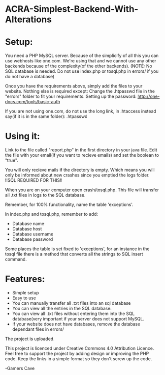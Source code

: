 ﻿# ACRA-Simplest-Backend-With-Alterations



# Setup:

You need a PHP MySQL server. Because of the simplicify of all this you can use webhosts like one.com. We're using that and we cannot use any other backends because of the complexity(of the other backends). (NOTE: No SQL database is needed. Do not use index.php or tosql.php in errors/ if you do not have a database)

Once you have the requirements above, simply add the files to your website. Nothing else is required except:
Change the .htpasswd file in the "errors" folder to fit your requirements. Setting up the password: http://one-docs.com/tools/basic-auth

If you are not using one.com, do not use the long link, in .htaccess instead say(if it is in the same folder): .htpasswd

# Using it:

Link to the file called "report.php" in the first directory in your java file.
Edit the file with your email(if you want to recieve emails) and set the boolean to "true".

You will only recieve mails if the directory is empty. Which means you will only be informed about new crashes since you emptied the logs folder.
!!SQL REQUIRED FOR THIS!!

When you are on your computer open crash/tosql.php. This file will transfer all .txt files in logs to the SQL database.

Remember, for 100% functionality, name the table 'exceptions'. 

In index.php and tosql.php, remember to add:
* Database name
* Database host
* Database username
* Database password

Some places the table is set fixed to 'exceptions', for an instance in the tosql file there is a method that converts all the strings to SQL insert command.

# Features:

* Simple setup
* Easy to use
* You can manually transfer all .txt files into an sql database
* You can view all the entries in the SQL database.
* You can view all .txt files without entering them into the SQL database(very important if your server does not support MySQL.
* If your website does not have databases, remove the database dependant files in errors/


The project is uploaded.


This project is licenced under Creative Commons 4.0 Attribution Licence.
Feel free to support the project by adding design or improving the PHP code. Keep the links in a simple format so they don't screw up the code.

-Gamers Cave

